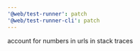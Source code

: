 ```yaml
---
'@web/test-runner': patch
'@web/test-runner-cli': patch
---
```


account for numbers in urls in stack traces
